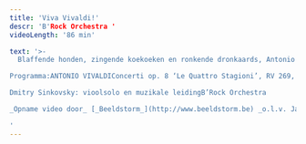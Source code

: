```yaml
---
title: 'Viva Vivaldi!'
descr: 'B'Rock Orchestra '
videoLength: '86 min'

text: '>-
  Blaffende honden, zingende koekoeken en ronkende dronkaards, Antonio Vivaldi zette ze allemaal zorgvuldig op muziek in zijn legendarische kwartet van vioolconcerti, De Vier seizoenen. Niet minder legendarisch – nu al! – is de violist die B’Rock naar Brugge haalt voor dit project vol beeldende en verbeeldende muziek. Het was in deze Concertzaal dat Dmitry Sinkovsky ooit het concours van het MAfestival won, en in één flitsende beweging ook de harten van het publiek.

Programma:ANTONIO VIVALDIConcerti op. 8 ‘Le Quattro Stagioni’, RV 269, 315, 293, 297 Concerto In F per molti instrumenti, RV 569 Concerto RV 562 ‘per la sollenita di San Lorenzo’, RV 562

Dmitry Sinkovsky: vioolsolo en muzikale leidingB’Rock Orchestra

_Opname video door_ [_Beeldstorm_](http://www.beeldstorm.be) _o.l.v. Jan Bosteels_

‍'
---
```

